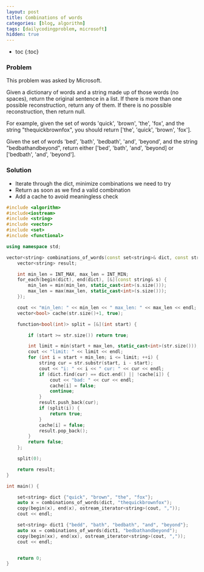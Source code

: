 ```yaml
---
layout: post
title: Combinations of words
categories: [blog, algorithm]
tags: [dailycodingproblem, microsoft]
hidden: true
---
```


+ toc
{:toc}

### Problem

This problem was asked by Microsoft.

Given a dictionary of words and a string made up of those words (no spaces),
return the original sentence in a list. If there is more than one possible reconstruction,
return any of them. If there is no possible reconstruction, then return null.

For example, given the set of words 'quick', 'brown', 'the', 'fox', and the
string "thequickbrownfox", you should return ['the', 'quick', 'brown', 'fox'].

Given the set of words 'bed', 'bath', 'bedbath', 'and', 'beyond', and the string
"bedbathandbeyond", return either ['bed', 'bath', 'and', 'beyond] or ['bedbath', 'and', 'beyond'].

### Solution

+ Iterate through the dict, minimize combinations we need to try
+ Return as soon as we find a valid combination
+ Add a cache to avoid meaningless check

```cpp
#include <algorithm>
#include<iostream>
#include <string>
#include <vector>
#include <set>
#include <functional>

using namespace std;

vector<string> combinations_of_words(const set<string>& dict, const string& str) {
    vector<string> result;

    int min_len = INT_MAX, max_len = INT_MIN;
    for_each(begin(dict), end(dict), [&](const string& s) {
        min_len = min(min_len, static_cast<int>(s.size()));
        max_len = max(max_len, static_cast<int>(s.size()));
    });

    cout << "min_len: " << min_len << " max_len: " << max_len << endl;
    vector<bool> cache(str.size()+1, true);

    function<bool(int)> split = [&](int start) {

        if (start >= str.size()) return true;

        int limit = min(start + max_len, static_cast<int>(str.size()));
        cout << "limit: " << limit << endl;
        for (int i = start + min_len; i <= limit; ++i) {
            string cur = str.substr(start, i - start);
            cout << "i: " << i << " cur: " << cur << endl;
            if (dict.find(cur) == dict.end() || !cache[i]) {
                cout << "bad: " << cur << endl;
                cache[i] = false;
                continue;
            }
            result.push_back(cur);
            if (split(i)) {
                return true;
            }
            cache[i] = false;
            result.pop_back();
        }
        return false;
    };

    split(0);

    return result;
}

int main() {

    set<string> dict {"quick", "brown", "the", "fox"};
    auto x = combinations_of_words(dict, "thequickbrownfox");
    copy(begin(x), end(x), ostream_iterator<string>(cout, ","));
    cout << endl;

    set<string> dict1 {"bedd", "bath", "bedbath", "and", "beyond"};
    auto xx = combinations_of_words(dict1, "bedbathandbeyond");
    copy(begin(xx), end(xx), ostream_iterator<string>(cout, ","));
    cout << endl;


    return 0;
}
```
